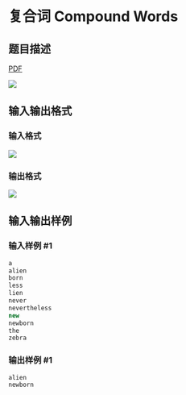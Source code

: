 # 复合词 Compound Words

## 题目描述

[problemUrl]: https://uva.onlinejudge.org/index.php?option=com_onlinejudge&Itemid=8&category=15&page=show_problem&problem=1332

[PDF](https://uva.onlinejudge.org/external/103/p10391.pdf)

![](https://cdn.luogu.com.cn/upload/vjudge_pic/UVA10391/c08e8f7cb6ab0d8672dfe8d32dd1d605dbe69332.png)

## 输入输出格式

### 输入格式

![](https://cdn.luogu.com.cn/upload/vjudge_pic/UVA10391/ec41c801b6c4829e139f94fcb9387752bd4f1d50.png)

### 输出格式

![](https://cdn.luogu.com.cn/upload/vjudge_pic/UVA10391/229bba2a86ce98680bf997a6a7d7de2f40571d54.png)

## 输入输出样例

### 输入样例 #1

```cpp
a
alien
born
less
lien
never
nevertheless
new
newborn
the
zebra
```


### 输出样例 #1

```cpp
alien
newborn
```


